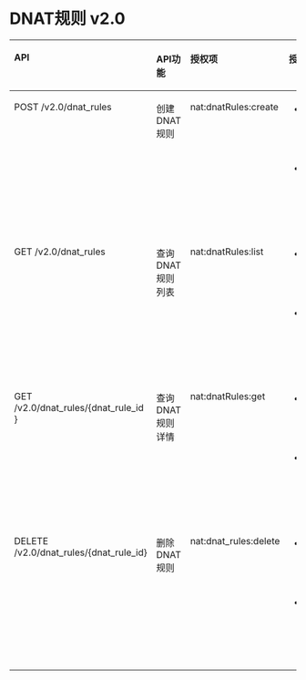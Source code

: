 # DNAT规则 v2.0<a name="ZH-CN_TOPIC_0201533632"></a>

<a name="table1351682493510"></a>
<table><thead align="left"><tr id="row1759512463518"><th class="cellrowborder" valign="top" width="26%" id="mcps1.1.5.1.1"><p id="p3595424163511"><a name="p3595424163511"></a><a name="p3595424163511"></a>API</p>
</th>
<th class="cellrowborder" valign="top" width="14.44%" id="mcps1.1.5.1.2"><p id="p19512155317473"><a name="p19512155317473"></a><a name="p19512155317473"></a>API功能</p>
</th>
<th class="cellrowborder" valign="top" width="16.75%" id="mcps1.1.5.1.3"><p id="p19595172413511"><a name="p19595172413511"></a><a name="p19595172413511"></a>授权项</p>
</th>
<th class="cellrowborder" valign="top" width="42.809999999999995%" id="mcps1.1.5.1.4"><p id="p1366363695811"><a name="p1366363695811"></a><a name="p1366363695811"></a>授权项作用域</p>
</th>
</tr>
</thead>
<tbody><tr id="row15595192412355"><td class="cellrowborder" valign="top" width="26%" headers="mcps1.1.5.1.1 "><p id="p172561417115312"><a name="p172561417115312"></a><a name="p172561417115312"></a>POST /v2.0/dnat_rules</p>
</td>
<td class="cellrowborder" valign="top" width="14.44%" headers="mcps1.1.5.1.2 "><p id="p9809687533"><a name="p9809687533"></a><a name="p9809687533"></a>创建DNAT规则</p>
</td>
<td class="cellrowborder" valign="top" width="16.75%" headers="mcps1.1.5.1.3 "><p id="p98091989538"><a name="p98091989538"></a><a name="p98091989538"></a>nat:dnatRules:create</p>
</td>
<td class="cellrowborder" valign="top" width="42.809999999999995%" headers="mcps1.1.5.1.4 "><a name="ul11248145974920"></a><a name="ul11248145974920"></a><ul id="ul11248145974920"><li>支持：<p id="p5248135912498"><a name="p5248135912498"></a><a name="p5248135912498"></a>项目 （Project）</p>
</li><li>不支持：<p id="p724812594495"><a name="p724812594495"></a><a name="p724812594495"></a>企业项目（Enterprise Project）</p>
</li></ul>
</td>
</tr>
<tr id="row959782416351"><td class="cellrowborder" valign="top" width="26%" headers="mcps1.1.5.1.1 "><p id="p12256517165318"><a name="p12256517165318"></a><a name="p12256517165318"></a>GET /v2.0/dnat_rules</p>
</td>
<td class="cellrowborder" valign="top" width="14.44%" headers="mcps1.1.5.1.2 "><p id="p1880938125310"><a name="p1880938125310"></a><a name="p1880938125310"></a>查询DNAT规则列表</p>
</td>
<td class="cellrowborder" valign="top" width="16.75%" headers="mcps1.1.5.1.3 "><p id="p1380958145313"><a name="p1380958145313"></a><a name="p1380958145313"></a>nat:dnatRules:list</p>
</td>
<td class="cellrowborder" valign="top" width="42.809999999999995%" headers="mcps1.1.5.1.4 "><a name="ul1225311593490"></a><a name="ul1225311593490"></a><ul id="ul1225311593490"><li>支持：<p id="p7253185914914"><a name="p7253185914914"></a><a name="p7253185914914"></a>项目 （Project）</p>
</li><li>不支持：<p id="p12253059114912"><a name="p12253059114912"></a><a name="p12253059114912"></a>企业项目（Enterprise Project）</p>
</li></ul>
</td>
</tr>
<tr id="row459717246353"><td class="cellrowborder" valign="top" width="26%" headers="mcps1.1.5.1.1 "><p id="p1925641775311"><a name="p1925641775311"></a><a name="p1925641775311"></a>GET /v2.0/dnat_rules/{dnat_rule_id }</p>
</td>
<td class="cellrowborder" valign="top" width="14.44%" headers="mcps1.1.5.1.2 "><p id="p58091683536"><a name="p58091683536"></a><a name="p58091683536"></a>查询DNAT规则详情</p>
</td>
<td class="cellrowborder" valign="top" width="16.75%" headers="mcps1.1.5.1.3 "><p id="p178090816533"><a name="p178090816533"></a><a name="p178090816533"></a>nat:dnatRules:get</p>
</td>
<td class="cellrowborder" valign="top" width="42.809999999999995%" headers="mcps1.1.5.1.4 "><a name="ul1225885914917"></a><a name="ul1225885914917"></a><ul id="ul1225885914917"><li>支持：<p id="p1625812596491"><a name="p1625812596491"></a><a name="p1625812596491"></a>项目 （Project）</p>
</li><li>不支持：<p id="p152581359164915"><a name="p152581359164915"></a><a name="p152581359164915"></a>企业项目（Enterprise Project）</p>
</li></ul>
</td>
</tr>
<tr id="row1159792493517"><td class="cellrowborder" valign="top" width="26%" headers="mcps1.1.5.1.1 "><p id="p1725610177530"><a name="p1725610177530"></a><a name="p1725610177530"></a>DELETE /v2.0/dnat_rules/{dnat_rule_id}</p>
</td>
<td class="cellrowborder" valign="top" width="14.44%" headers="mcps1.1.5.1.2 "><p id="p3809286538"><a name="p3809286538"></a><a name="p3809286538"></a>删除DNAT规则</p>
</td>
<td class="cellrowborder" valign="top" width="16.75%" headers="mcps1.1.5.1.3 "><p id="p128091082532"><a name="p128091082532"></a><a name="p128091082532"></a>nat:dnat_rules:delete</p>
</td>
<td class="cellrowborder" valign="top" width="42.809999999999995%" headers="mcps1.1.5.1.4 "><a name="ul12264155994914"></a><a name="ul12264155994914"></a><ul id="ul12264155994914"><li>支持：<p id="p22641459144917"><a name="p22641459144917"></a><a name="p22641459144917"></a>项目 （Project）</p>
</li><li>不支持：<p id="p10264159194912"><a name="p10264159194912"></a><a name="p10264159194912"></a>企业项目（Enterprise Project）</p>
</li></ul>
</td>
</tr>
</tbody>
</table>

